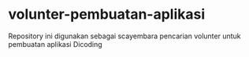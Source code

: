 # volunter-pembuatan-aplikasi
Repository ini digunakan sebagai scayembara pencarian volunter untuk pembuatan aplikasi Dicoding
